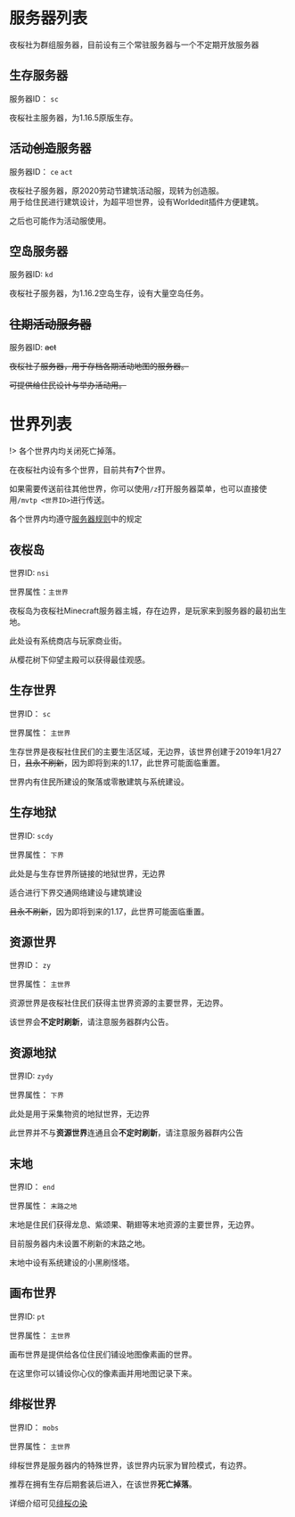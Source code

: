 # 服务器列表

夜桜社为群组服务器，目前设有三个常驻服务器与一个不定期开放服务器

## 生存服务器

服务器ID： `sc`

夜桜社主服务器，为1.16.5原版生存。

## 活动~~创造~~服务器

服务器ID： `ce` `act`

夜桜社子服务器，原2020劳动节建筑活动服，现转为创造服。  
用于给住民进行建筑设计，为超平坦世界，设有Worldedit插件方便建筑。

之后也可能作为活动服使用。

## 空岛服务器

服务器ID: `kd`

夜桜社子服务器，为1.16.2空岛生存，设有大量空岛任务。

## ~~往期活动服务器~~

服务器ID: ~~act~~

~~夜桜社子服务器，用于存档各期活动地图的服务器。~~

~~可提供给住民设计与举办活动用。~~

# 世界列表

!> 各个世界内均关闭死亡掉落。

在夜桜社内设有多个世界，目前共有**7**个世界。

如果需要传送前往其他世界，你可以使用`/z`打开服务器菜单，也可以直接使用`/mvtp <世界ID>`进行传送。

各个世界内均遵守[服务器规则](NS_Server/rules.md)中的规定

## 夜桜岛

世界ID: `nsi`

世界属性：`主世界`

夜桜岛为夜桜社Minecraft服务器主城，存在边界，是玩家来到服务器的最初出生地。

此处设有系统商店与玩家商业街。

从樱花树下仰望主殿可以获得最佳观感。

## 生存世界

世界ID： `sc`

世界属性： `主世界`

生存世界是夜桜社住民们的主要生活区域，无边界，该世界创建于2019年1月27日，~~且永不刷新~~，因为即将到来的1.17，此世界可能面临重置。

世界内有住民所建设的聚落或零散建筑与系统建设。

## 生存地狱

世界ID: `scdy`

世界属性： `下界`

此处是与生存世界所链接的地狱世界，无边界

适合进行下界交通网络建设与建筑建设

~~且永不刷新~~，因为即将到来的1.17，此世界可能面临重置。

## 资源世界

世界ID： `zy`

世界属性： `主世界`

资源世界是夜桜社住民们获得主世界资源的主要世界，无边界。

该世界会**不定时刷新**，请注意服务器群内公告。

## 资源地狱

世界ID: `zydy`

世界属性： `下界`

此处是用于采集物资的地狱世界，无边界

此世界并不与**资源世界**连通且会**不定时刷新**，请注意服务器群内公告

## 末地

世界ID： `end`

世界属性： `末路之地`

末地是住民们获得龙息、紫颂果、鞘翅等末地资源的主要世界，无边界。

目前服务器内未设置不刷新的末路之地。

末地中设有系统建设的小黑刷怪塔。

## 画布世界

世界ID: `pt`

世界属性： `主世界`

画布世界是提供给各位住民们铺设地图像素画的世界。

在这里你可以铺设你心仪的像素画并用地图记录下来。

## 绯桜世界

世界ID： `mobs`

世界属性： `主世界`

绯桜世界是服务器内的特殊世界，该世界内玩家为冒险模式，有边界。

推荐在拥有生存后期套装后进入，在该世界**死亡掉落**。

详细介绍可见[绯桜の染](NS_Server/story/Bloodsakura.md)

